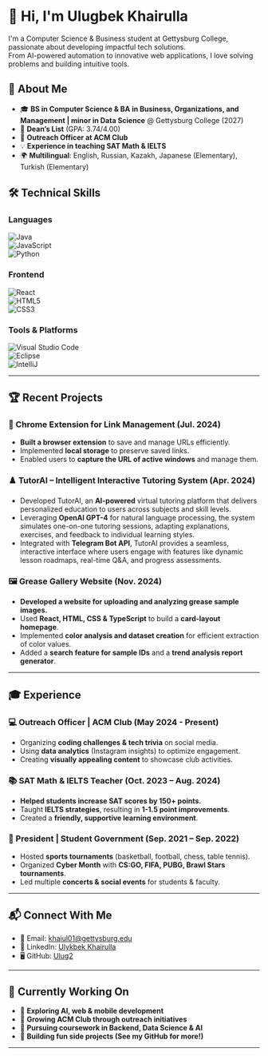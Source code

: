 # 👋 Hi, I'm Ulugbek Khairulla  

I'm a Computer Science & Business student at Gettysburg College, passionate about developing impactful tech solutions.  
From AI-powered automation to innovative web applications, I love solving problems and building intuitive tools.  

## 🚀 About Me  
- 🎓 **BS in Computer Science & BA in Business, Organizations, and Management | minor in Data Science** @ Gettysburg College (2027)  
- 📜 **Dean’s List** (GPA: 3.74/4.00)  
- 🎯 **Outreach Officer at ACM Club**  
- 💡 **Experience in teaching SAT Math & IELTS**  
- 🌍 **Multilingual**: English, Russian, Kazakh, Japanese (Elementary), Turkish (Elementary)  

## 🛠 Technical Skills  

### **Languages**  
![Java](https://img.shields.io/badge/Java-%23ED8B00.svg?style=for-the-badge&logo=openjdk&logoColor=white)  
![JavaScript](https://img.shields.io/badge/JavaScript-F7DF1E?style=for-the-badge&logo=javascript&logoColor=black)  
![Python](https://img.shields.io/badge/Python-E34F26?style=for-the-badge&logo=python&logoColor=white)  
 

### **Frontend**  
![React](https://img.shields.io/badge/React-61DAFB?style=for-the-badge&logo=react&logoColor=black)  
![HTML5](https://img.shields.io/badge/HTML5-E34F26?style=for-the-badge&logo=html5&logoColor=white)  
![CSS3](https://img.shields.io/badge/CSS3-1572B6?style=for-the-badge&logo=css3&logoColor=white)   

### **Tools & Platforms**  
![Visual Studio Code](https://img.shields.io/badge/VS%20Code-007ACC?style=for-the-badge&logo=visual-studio-code&logoColor=white)  
![Eclipse](https://img.shields.io/badge/Eclipse-2C2255?style=for-the-badge&logo=eclipse&logoColor=white)  
![IntelliJ](https://img.shields.io/badge/IntelliJ%20IDEA-000000.svg?style=for-the-badge&logo=intellij-idea&logoColor=white)  

---

## 🏆 Recent Projects  

### **🔗 Chrome Extension for Link Management (Jul. 2024)**  
- **Built a browser extension** to save and manage URLs efficiently.  
- Implemented **local storage** to preserve saved links.  
- Enabled users to **capture the URL of active windows** and manage them.  

### **♟️ TutorAI – Intelligent Interactive Tutoring System (Apr. 2024)**  
- Developed TutorAI, an **AI-powered** virtual tutoring platform that delivers personalized education to users across subjects and skill levels.
- Leveraging **OpenAI GPT-4** for natural language processing, the system simulates one-on-one tutoring sessions, adapting explanations, exercises, and feedback to individual learning styles.
- Integrated with **Telegram Bot API**, TutorAI provides a seamless, interactive interface where users engage with features like dynamic lesson roadmaps, real-time Q&A, and progress assessments.  

### **🖼️ Grease Gallery Website (Nov. 2024)**  
- **Developed a website for uploading and analyzing grease sample images.**  
- Used **React, HTML, CSS & TypeScript** to build a **card-layout homepage**.  
- Implemented **color analysis and dataset creation** for efficient extraction of color values.  
- Added a **search feature for sample IDs** and a **trend analysis report generator**.  

---

## 🎓 Experience  

### **💻 Outreach Officer | ACM Club (May 2024 - Present)**  
- Organizing **coding challenges & tech trivia** on social media.  
- Using **data analytics** (Instagram insights) to optimize engagement.  
- Creating **visually appealing content** to showcase club activities.  

### **📚 SAT Math & IELTS Teacher (Oct. 2023 – Aug. 2024)**  
- **Helped students increase SAT scores by 150+ points.**  
- Taught **IELTS strategies**, resulting in **1-1.5 point improvements**.  
- Created a **friendly, supportive learning environment**.  

### **🏀 President | Student Government (Sep. 2021 – Sep. 2022)**  
- Hosted **sports tournaments** (basketball, football, chess, table tennis).  
- Organized **Cyber Month** with **CS:GO, FIFA, PUBG, Brawl Stars tournaments**.  
- Led multiple **concerts & social events** for students & faculty.  

---

## 📬 Connect With Me  
- 📧 Email: [khaiul01@gettysburg.edu](mailto:khaiul01@gettysburg.edu)  
- 💼 LinkedIn: [Ulykbek Khairulla](https://www.linkedin.com/in/ulykbek-khairulla)  
- 🖥️ GitHub: [Ulug2](https://github.com/Ulug2)  

---

## 🎯 Currently Working On  
- 🧠 **Exploring AI, web & mobile development**  
- 🚀 **Growing ACM Club through outreach initiatives**  
- 🤖 **Pursuing coursework in Backend, Data Science & AI**  
- 🔧 **Building fun side projects (See my GitHub for more!)**  

---
